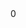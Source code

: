 <dec f='webkit/Source/ThirdParty/libwebrtc/Source/third_party/boringssl/src/include/openssl/hmac.h' l='159' type='const EVP_MD *'/>
<use f='webkit/Source/ThirdParty/libwebrtc/Source/third_party/boringssl/src/crypto/cipher_extra/e_tls.c' l='344' u='r' c='aead_tls_open'/>
<use f='webkit/Source/ThirdParty/libwebrtc/Source/third_party/boringssl/src/crypto/cipher_extra/e_tls.c' l='345' u='r' c='aead_tls_open'/>
<offset>0</offset>
<use f='webkit/Source/ThirdParty/libwebrtc/Source/third_party/boringssl/src/crypto/fipsmodule/hmac/hmac.c' l='84' u='w' c='HMAC_CTX_init'/>
<use f='webkit/Source/ThirdParty/libwebrtc/Source/third_party/boringssl/src/crypto/fipsmodule/hmac/hmac.c' l='117' u='r' c='HMAC_Init_ex'/>
<use f='webkit/Source/ThirdParty/libwebrtc/Source/third_party/boringssl/src/crypto/fipsmodule/hmac/hmac.c' l='127' u='r' c='HMAC_Init_ex'/>
<use f='webkit/Source/ThirdParty/libwebrtc/Source/third_party/boringssl/src/crypto/fipsmodule/hmac/hmac.c' l='167' u='w' c='HMAC_Init_ex'/>
<use f='webkit/Source/ThirdParty/libwebrtc/Source/third_party/boringssl/src/crypto/fipsmodule/hmac/hmac.c' l='199' u='r' c='HMAC_size'/>
<use f='webkit/Source/ThirdParty/libwebrtc/Source/third_party/boringssl/src/crypto/fipsmodule/hmac/hmac.c' l='209' u='w' c='HMAC_CTX_copy_ex'/>
<use f='webkit/Source/ThirdParty/libwebrtc/Source/third_party/boringssl/src/crypto/fipsmodule/hmac/hmac.c' l='209' u='r' c='HMAC_CTX_copy_ex'/>

